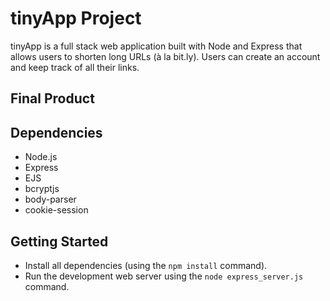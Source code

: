 # tinyApp Project

tinyApp is a full stack web application built with Node and Express that allows users to shorten long URLs (à la bit.ly). Users can create an account and keep track of all their links.

## Final Product



## Dependencies

- Node.js
- Express
- EJS
- bcryptjs
- body-parser
- cookie-session

## Getting Started

- Install all dependencies (using the `npm install` command).
- Run the development web server using the `node express_server.js` command.
